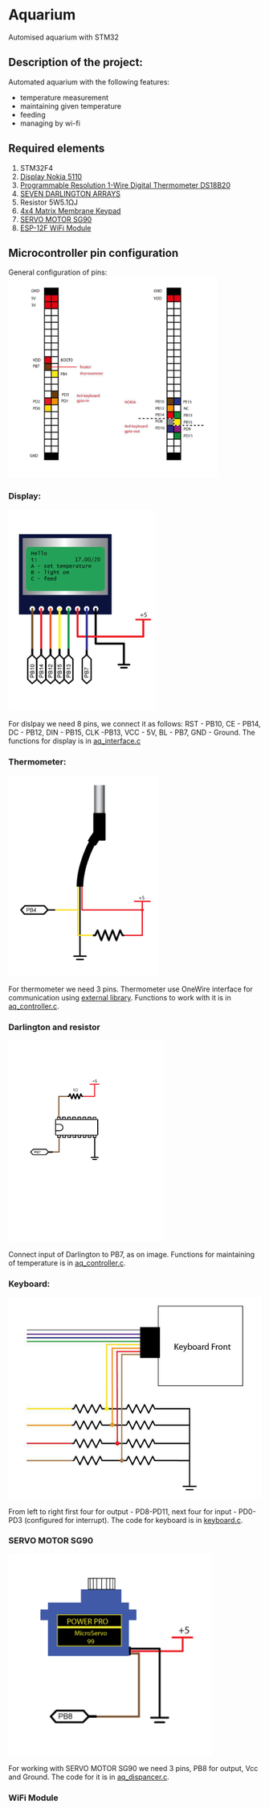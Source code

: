 # Aquarium
Automised aquarium with STM32

## Description of the project:
Automated aquarium with the following features:
- temperature measurement
- maintaining given temperature
- feeding
- managing by wi-fi

## Required elements
1) STM32F4
2) [Display Nokia 5110](https://www.sparkfun.com/datasheets/LCD/Monochrome/Nokia5110.pdf)
3) [Programmable Resolution 1-Wire Digital Thermometer DS18B20](https://datasheets.maximintegrated.com/en/ds/DS18B20.pdf)
4) [SEVEN DARLINGTON ARRAYS](http://pdf1.alldatasheet.com/datasheet-pdf/view/25566/STMICROELECTRONICS/ULN2003A.html)
5) Resistor 5W5.1ΩJ
6) [4x4 Matrix Membrane Keypad](https://www.parallax.com/sites/default/files/downloads/27899-4x4-Matrix-Membrane-Keypad-v1.2.pdf)
7) [SERVO MOTOR SG90](http://www.ee.ic.ac.uk/pcheung/teaching/DE1_EE/stores/sg90_datasheet.pdf)
8) [ESP-12F WiFi Module](https://www.elecrow.com/download/ESP-12F.pdf)

## Microcontroller pin configuration
General configuration of pins:
<img src="__images/config.jpg" height="400">

### Display:
<img src="__images/display.png" height="400">

For dislpay we need 8 pins, we connect it as follows: RST - PB10, CE - PB14, DC - PB12, DIN - PB15, CLK -PB13, VCC - 5V, BL - PB7, GND - Ground.
The functions for display is in [aq_interface.c](Src/aq_interface.c)

### Thermometer:
<img src="__images/thermomether.png" height="400">

For thermometer we need 3 pins. Thermometer use OneWire interface for communication using [external library](https://stm32f4-discovery.net/2015/07/hal-library-05-onewire-for-stm32fxxx/). Functions to work with it is in [aq_controller.c](Src/aq_controller.c).

### Darlington and resistor
<img src="__images/darlington.png" height="400">

Connect input of Darlington to PB7, as on image. Functions for maintaining of temperature is in [aq_controller.c](Src/aq_controller.c).

### Keyboard:
<img src="__images/keyboard.png" height="400">

From left to right first four for output - PD8-PD11, next four for input - PD0-PD3 (configured for interrupt).
The code for keyboard is in [keyboard.c](Src/keyboard.c).

### SERVO MOTOR SG90
<img src="__images/servo.png" height="400">

For working with SERVO MOTOR SG90 we need 3 pins, PB8 for output, Vcc and Ground. The code for it is in [aq_dispancer.c](Src/aq_dispancer.c).

### WiFi Module
